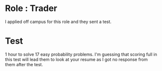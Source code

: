 # Role : Trader 
I applied off campus for this role and they sent a test.

# Test
1 hour to solve 17 easy probability problems. I'm guessing that scoring full in this test will lead them to look at your resume as I got no response from them after the test.